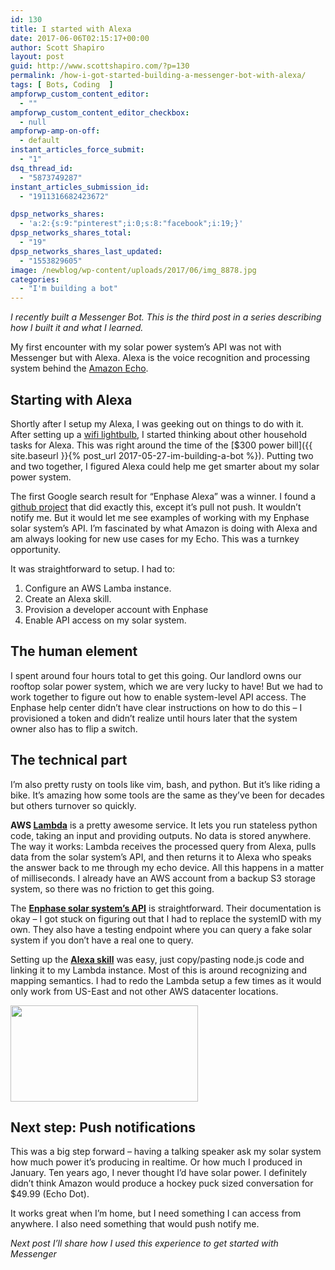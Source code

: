 ```yaml
---
id: 130
title: I started with Alexa
date: 2017-06-06T02:15:17+00:00
author: Scott Shapiro
layout: post
guid: http://www.scottshapiro.com/?p=130
permalink: /how-i-got-started-building-a-messenger-bot-with-alexa/
tags: [ Bots, Coding  ]
ampforwp_custom_content_editor:
  - ""
ampforwp_custom_content_editor_checkbox:
  - null
ampforwp-amp-on-off:
  - default
instant_articles_force_submit:
  - "1"
dsq_thread_id:
  - "5873749287"
instant_articles_submission_id:
  - "1911316682423672"

dpsp_networks_shares:
  - 'a:2:{s:9:"pinterest";i:0;s:8:"facebook";i:19;}'
dpsp_networks_shares_total:
  - "19"
dpsp_networks_shares_last_updated:
  - "1553829605"
image: /newblog/wp-content/uploads/2017/06/img_8878.jpg
categories:
  - "I'm building a bot"
---
```

_I recently built a Messenger Bot. This is the third post in a series describing how I built it and what I learned._

My first encounter with my solar power system&#8217;s API was not with Messenger but with Alexa. Alexa is the voice recognition and processing system behind the [Amazon Echo](https://www.amazon.com/Amazon-Echo-Bluetooth-Speaker-with-WiFi-Alexa/dp/B00X4WHP5E).

## Starting with Alexa

Shortly after I setup my Alexa, I was geeking out on things to do with it. After setting up a [wifi lightbulb](https://www.amazon.com/TP-Link-Dimmable-Equivalent-Assistant-LB100/dp/B01HXM8XF6), I started thinking about other household tasks for Alexa. This was right around the time of the [$300 power bill]({{ site.baseurl }}{% post_url 2017-05-27-im-building-a-bot %}). Putting two and two together, I figured Alexa could help me get smarter about my solar power system.

The first Google search result for &#8220;Enphase Alexa&#8221; was a winner.&nbsp;I found a [github project](https://github.com/dzimmanck/enphase-echo) that did exactly this, except it&#8217;s pull not push. It wouldn&#8217;t notify me. But it would let me see examples of working with my Enphase solar system&#8217;s API. I&#8217;m fascinated by what Amazon is doing with Alexa and am always looking for new use cases for my Echo. This was a turnkey opportunity.

It was straightforward to setup. I had to:  
1. Configure an AWS Lamba instance.  
2. Create an Alexa skill.  
3. Provision a developer account with Enphase  
4. Enable API access on my solar system.

## The human element

I spent around four hours total to get this going. Our landlord owns our rooftop solar power system, which we are very lucky to have! But we had to work together to figure out how to enable system-level API access. The Enphase help center didn&#8217;t have clear instructions on how to do this &#8211; I provisioned a token and didn&#8217;t realize until hours later that the system owner also has to flip a switch.

## The technical part

I&#8217;m also pretty rusty on tools like vim, bash, and python. But it&#8217;s like riding a bike. It&#8217;s amazing how some tools are the same as they&#8217;ve been for decades but others turnover so quickly.

**AWS [Lambda](https://aws.amazon.com/lambda/)** is a pretty awesome service. It lets you run stateless python code, taking an input and providing outputs. No data is stored anywhere. The way it works: Lambda receives the processed query from Alexa, pulls data from the solar system&#8217;s API, and then returns it to Alexa who speaks the answer back to me through my echo device. All this happens in a matter of milliseconds. I already have an AWS account from a backup S3 storage system, so there was no friction to get this going.

The **[Enphase solar system&#8217;s API](https://developer.enphase.com/docs)** is straightforward. Their documentation is okay &#8211; I got stuck on figuring out that I had to replace the systemID with my own. They also have a testing endpoint where you can query a fake solar system if you don&#8217;t have a real one to query.

Setting up the **[Alexa skill](https://developer.amazon.com/edw/home.html#/)** was easy, just copy/pasting node.js code and linking it to my Lambda instance. Most of this is around recognizing and mapping semantics. I had to redo the Lambda setup a few times as it would only work from US-East and not other AWS datacenter locations.

<img src="/wp-content/uploads/2017/06/Screen-Shot-2017-05-28-at-5.05.19-PM-300x154.png" alt="" width="300" height="154" class="alignnone size-medium wp-image-135" />

## Next step: Push notifications

This was a big step forward &#8211; having a talking speaker ask my solar system how much power it&#8217;s producing in realtime. Or how much I produced in January. Ten years ago, I never thought I&#8217;d have solar power. I definitely didn&#8217;t think Amazon would produce a hockey puck sized conversation for $49.99 (Echo Dot).

It works great when I&#8217;m home, but I need something I can access from anywhere. I also need something that would push notify me.

_Next post I&#8217;ll share how I used this experience to get started with Messenger_

